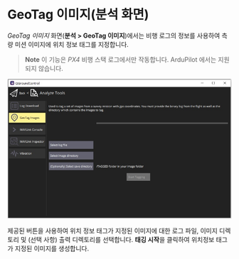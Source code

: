 # GeoTag 이미지(분석 화면)

*GeoTag 이미지* 화면(**분석 > GeoTag 이미지**)에서는 비행 로그의 정보를 사용하여 측량 미션 이미지에 위치 정보 태그를 지정합니다.

> **Note** 이 기능은 *PX4* 비행 스택 로그에서만 작동합니다. ArduPilot 에서는 지원되지 않습니다.

![GeoTag 이미지 보기 분석](../../assets/analyze/geotag_images.jpg)

제공된 버튼을 사용하여 위치 정보 태그가 지정된 이미지에 대한 로그 파일, 이미지 디렉토리 및 (선택 사항) 출력 디렉토리를 선택합니다. **태깅 시작**을 클릭하여 위치정보 태그가 지정된 이미지를 생성합니다.
